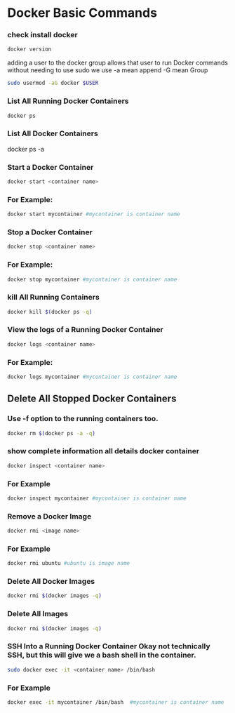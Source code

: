 # Docker Basic Commands

### check install docker
```sh
docker version
```
adding a user to the docker group allows that user to run Docker commands without needing to use sudo we use -a mean append -G mean Group
```sh
sudo usermod -aG docker $USER
```

### List All Running Docker Containers 
```sh
docker ps 
```
### List All Docker Containers 
docker ps -a 

### Start a Docker Container 
```sh
docker start <container name> 
```
### For Example:
```sh
docker start mycontainer #mycontainer is container name
```

### Stop a Docker Container 
```sh
docker stop <container name> 
```

### For Example:
```sh
docker stop mycontainer #mycontainer is container name
```

### kill All Running Containers 
```sh
docker kill $(docker ps -q) 
```

### View the logs of a Running Docker Container 
```sh
docker logs <container name>
```

### For Example:
```sh
docker logs mycontainer #mycontainer is container name
```

## Delete All Stopped Docker Containers 
### Use -f option to the running containers too. 
```sh
docker rm $(docker ps -a -q) 
```
### show complete information all details docker container
```sh
docker inspect <container name>
```
### For Example
```sh
docker inspect mycontainer #mycontainer is container name
```

### Remove a Docker Image 
```sh
docker rmi <image name> 
```

### For Example 
```sh
docker rmi ubuntu #ubuntu is image name
```

### Delete All Docker Images 
```sh
docker rmi $(docker images -q) 
```

### Delete All Images 
```sh
docker rmi $(docker images -q) 
```

### SSH Into a Running Docker Container Okay not technically SSH, but this will give we a bash shell in the container. 
```sh
sudo docker exec -it <container name> /bin/bash
```
### For Example 
```sh
docker exec -it mycontainer /bin/bash  #mycontainer is container name
```
